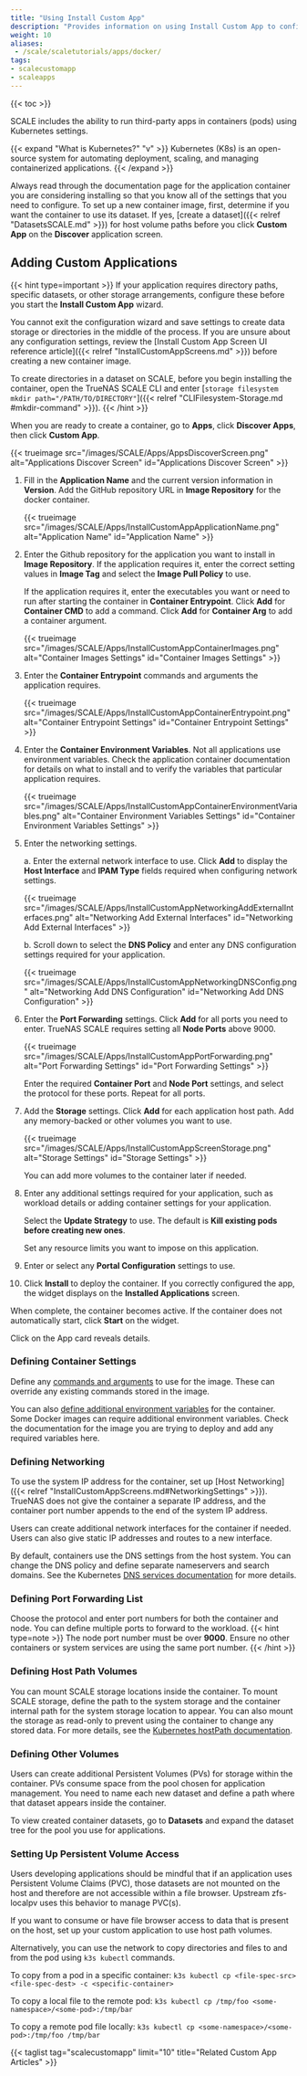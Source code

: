 ```yaml
---
title: "Using Install Custom App"
description: "Provides information on using Install Custom App to configure custom or third-party applications in TrueNAS SCALE."
weight: 10
aliases:
 - /scale/scaletutorials/apps/docker/
tags:
- scalecustomapp
- scaleapps
---
```


{{< toc >}}

SCALE includes the ability to run third-party apps in containers (pods) using Kubernetes settings.

{{< expand "What is Kubernetes?" "v" >}}
Kubernetes (K8s) is an open-source system for automating deployment, scaling, and managing containerized applications.
{{< /expand >}}

Always read through the documentation page for the application container you are considering installing so that you know all of the settings that you need to configure.
To set up a new container image, first, determine if you want the container to use its dataset. If yes, [create a dataset]({{< relref "DatasetsSCALE.md" >}}) for host volume paths before you click **Custom App** on the **Discover** application screen.

## Adding Custom Applications

{{< hint type=important >}}
If your application requires directory paths, specific datasets, or other storage arrangements, configure these before you start the **Install Custom App** wizard.

You cannot exit the configuration wizard and save settings to create data storage or directories in the middle of the process. If you are unsure about any configuration settings, review the [Install Custom App Screen UI reference article]({{< relref "InstallCustomAppScreens.md" >}}) before creating a new container image.

To create directories in a dataset on SCALE, before you begin installing the container, open the TrueNAS SCALE CLI and enter [`storage filesystem mkdir path="/PATH/TO/DIRECTORY"`]({{< relref "CLIFilesystem-Storage.md #mkdir-command" >}}).
{{< /hint >}}

When you are ready to create a container, go to **Apps**, click **Discover Apps**, then click **Custom App**.

{{< trueimage src="/images/SCALE/Apps/AppsDiscoverScreen.png" alt="Applications Discover Screen" id="Applications Discover Screen" >}}

1. Fill in the **Application Name** and the current version information in **Version**.
   Add the GitHub repository URL in **Image Repository** for the docker container.

   {{< trueimage src="/images/SCALE/Apps/InstallCustomAppApplicationName.png" alt="Application Name" id="Application Name" >}}

2. Enter the Github repository for the application you want to install in **Image Repository**.
   If the application requires it, enter the correct setting values in **Image Tag** and select the **Image Pull Policy** to use.

   If the application requires it, enter the executables you want or need to run after starting the container in **Container Entrypoint**. Click **Add** for **Container CMD** to add a command. Click **Add** for **Container Arg** to add a container argument.

   {{< trueimage src="/images/SCALE/Apps/InstallCustomAppContainerImages.png" alt="Container Images Settings" id="Container Images Settings" >}}

3. Enter the **Container Entrypoint** commands and arguments the application requires.

   {{< trueimage src="/images/SCALE/Apps/InstallCustomAppContainerEntrypoint.png" alt="Container Entrypoint Settings" id="Container Entrypoint Settings" >}}

4. Enter the **Container Environment Variables**. Not all applications use environment variables.
   Check the application container documentation for details on what to install and to verify the variables that particular application requires.

   {{< trueimage src="/images/SCALE/Apps/InstallCustomAppContainerEnvironmentVariables.png" alt="Container Environment Variables Settings" id="Container Environment Variables Settings" >}}

5. Enter the networking settings.

   a. Enter the external network interface to use.
      Click **Add** to display the **Host Interface** and **IPAM Type** fields required when configuring network settings.

    {{< trueimage src="/images/SCALE/Apps/InstallCustomAppNetworkingAddExternalInterfaces.png" alt="Networking Add External Interfaces" id="Networking Add External Interfaces" >}}

   b. Scroll down to select the **DNS Policy** and enter any DNS configuration settings required for your application.

   {{< trueimage src="/images/SCALE/Apps/InstallCustomAppNetworkingDNSConfig.png" alt="Networking Add DNS Configuration" id="Networking Add DNS Configuration" >}}

6. Enter the **Port Forwarding** settings.
   Click **Add** for all ports you need to enter. TrueNAS SCALE requires setting all **Node Ports** above 9000.

   {{< trueimage src="/images/SCALE/Apps/InstallCustomAppPortForwarding.png" alt="Port Forwarding Settings" id="Port Forwarding Settings" >}}

   Enter the required **Container Port** and **Node Port** settings, and select the protocol for these ports. Repeat for all ports.

7. Add the **Storage** settings.
   Click **Add** for each application host path. Add any memory-backed or other volumes you want to use.

   {{< trueimage src="/images/SCALE/Apps/InstallCustomAppScreenStorage.png" alt="Storage Settings" id="Storage Settings" >}}

   You can add more volumes to the container later if needed.

8. Enter any additional settings required for your application, such as workload details or adding container settings for your application.

   Select the **Update Strategy** to use. The default is **Kill existing pods before creating new ones**.

   Set any resource limits you want to impose on this application.

9. Enter or select any **Portal Configuration** settings to use.

10. Click **Install** to deploy the container.
   If you correctly configured the app, the widget displays on the **Installed Applications** screen.

   When complete, the container becomes active. If the container does not automatically start, click **Start** on the widget.

Click on the App card reveals details.

### Defining Container Settings
Define any [commands and arguments](https://kubernetes.io/docs/tasks/inject-data-application/define-command-argument-container/) to use for the image.
These can override any existing commands stored in the image.

You can also [define additional environment variables](https://kubernetes.io/docs/tasks/inject-data-application/define-environment-variable-container/) for the container.
Some Docker images can require additional environment variables.
Check the documentation for the image you are trying to deploy and add any required variables here.

### Defining Networking
To use the system IP address for the container, set up [Host Networking]({{< relref "InstallCustomAppScreens.md#NetworkingSettings" >}}).
TrueNAS does not give the container a separate IP address, and the container port number appends to the end of the system IP address.

Users can create additional network interfaces for the container if needed.
Users can also give static IP addresses and routes to a new interface.

By default, containers use the DNS settings from the host system.
You can change the DNS policy and define separate nameservers and search domains.
See the Kubernetes [DNS services documentation](https://kubernetes.io/docs/concepts/services-networking/dns-pod-service/) for more details.

### Defining Port Forwarding List
Choose the protocol and enter port numbers for both the container and node.
You can define multiple ports to forward to the workload.
{{< hint type=note >}}
The node port number must be over **9000**.
Ensure no other containers or system services are using the same port number.
{{< /hint >}}

### Defining Host Path Volumes
You can mount SCALE storage locations inside the container.
To mount SCALE storage, define the path to the system storage and the container internal path for the system storage location to appear.
You can also mount the storage as read-only to prevent using the container to change any stored data.
For more details, see the [Kubernetes hostPath documentation](https://kubernetes.io/docs/concepts/storage/volumes/#hostpath).

### Defining Other Volumes
Users can create additional Persistent Volumes (PVs) for storage within the container.
PVs consume space from the pool chosen for application management.
You need to name each new dataset and define a path where that dataset appears inside the container.

To view created container datasets, go to **Datasets** and expand the dataset tree for the pool you use for applications.

### Setting Up Persistent Volume Access

Users developing applications should be mindful that if an application uses Persistent Volume Claims (PVC), those datasets are not mounted on the host and therefore are not accessible within a file browser. Upstream zfs-localpv uses this behavior to manage PVC(s).

If you want to consume or have file browser access to data that is present on the host, set up your custom application to use host path volumes.

Alternatively, you can use the network to copy directories and files to and from the pod using `k3s kubectl` commands.

To copy from a pod in a specific container:
`k3s kubectl cp <file-spec-src> <file-spec-dest> -c <specific-container>`

To copy a local file to the remote pod:
`k3s kubectl cp /tmp/foo <some-namespace>/<some-pod>:/tmp/bar`

To copy a remote pod file locally:
`k3s kubectl cp <some-namespace>/<some-pod>:/tmp/foo /tmp/bar`

{{< taglist tag="scalecustomapp" limit="10" title="Related Custom App Articles" >}}
